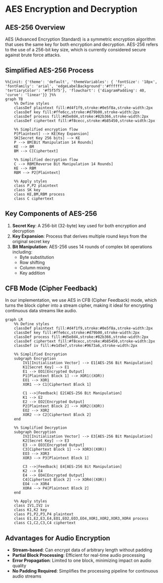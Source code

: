 # AES Encryption and Decryption

## AES-256 Overview

AES (Advanced Encryption Standard) is a symmetric encryption algorithm that uses the same key for both encryption and decryption. AES-256 refers to the use of a 256-bit key size, which is currently considered secure against brute force attacks.

## Simplified AES-256 Process

```mermaid
%%{init: {'theme': 'default', 'themeVariables': { 'fontSize': '18px', 'fontFamily': 'arial', 'edgeLabelBackground':'#ffffff', 'tertiaryColor': '#f5f5f5'}, 'flowchart': {'diagramPadding': 40, 'curve': 'linear'}} }%%
graph TB
    %% Define styles
    classDef plaintext fill:#d4f1f9,stroke:#0e5f8a,stroke-width:2px
    classDef key fill:#ffe6cc,stroke:#d79b00,stroke-width:2px
    classDef process fill:#d5e8d4,stroke:#82b366,stroke-width:2px
    classDef ciphertext fill:#f8cecc,stroke:#b85450,stroke-width:2px

    %% Simplified encryption flow
    P[Plaintext] --> KE[Key Expansion]
    SK[Secret Key 256 bits] --> KE
    P --> BM[Bit Manipulation 14 Rounds]
    KE --> BM
    BM --> C[Ciphertext]

    %% Simplified decryption flow
    C --> RBM[Reverse Bit Manipulation 14 Rounds]
    KE --> RBM
    RBM --> P2[Plaintext]

    %% Apply styles
    class P,P2 plaintext
    class SK key
    class KE,BM,RBM process
    class C ciphertext
```

## Key Components of AES-256

1. **Secret Key**: A 256-bit (32-byte) key used for both encryption and decryption
2. **Key Expansion**: Process that derives multiple round keys from the original secret key
3. **Bit Manipulation**: AES-256 uses 14 rounds of complex bit operations including:
   - Byte substitution
   - Row shifting
   - Column mixing
   - Key addition

## CFB Mode (Cipher Feedback)

In our implementation, we use AES in CFB (Cipher Feedback) mode, which turns the block cipher into a stream cipher, making it ideal for encrypting continuous data streams like audio.

```mermaid
graph LR
    %% Define styles
    classDef plaintext fill:#d4f1f9,stroke:#0e5f8a,stroke-width:2px
    classDef key fill:#ffe6cc,stroke:#d79b00,stroke-width:2px
    classDef process fill:#d5e8d4,stroke:#82b366,stroke-width:2px
    classDef ciphertext fill:#f8cecc,stroke:#b85450,stroke-width:2px
    classDef iv fill:#e1d5e7,stroke:#9673a6,stroke-width:2px

    %% Simplified Encryption
    subgraph Encryption
        IV1[Initialization Vector] --> E1[AES-256 Bit Manipulation]
        K1[Secret Key] --> E1
        E1 --> EO1[Encrypted Output]
        P1[Plaintext Block 1] --> XOR1((XOR))
        EO1 --> XOR1
        XOR1 --> C1[Ciphertext Block 1]

        C1 -->|Feedback| E2[AES-256 Bit Manipulation]
        K1 --> E2
        E2 --> EO2[Encrypted Output]
        P2[Plaintext Block 2] --> XOR2((XOR))
        EO2 --> XOR2
        XOR2 --> C2[Ciphertext Block 2]
    end

    %% Simplified Decryption
    subgraph Decryption
        IV2[Initialization Vector] --> E3[AES-256 Bit Manipulation]
        K2[Secret Key] --> E3
        E3 --> EO3[Encrypted Output]
        C3[Ciphertext Block 1] --> XOR3((XOR))
        EO3 --> XOR3
        XOR3 --> P3[Plaintext Block 1]

        C3 -->|Feedback| E4[AES-256 Bit Manipulation]
        K2 --> E4
        E4 --> EO4[Encrypted Output]
        C4[Ciphertext Block 2] --> XOR4((XOR))
        EO4 --> XOR4
        XOR4 --> P4[Plaintext Block 2]
    end

    %% Apply styles
    class IV1,IV2 iv
    class K1,K2 key
    class P1,P2,P3,P4 plaintext
    class E1,E2,E3,E4,EO1,EO2,EO3,EO4,XOR1,XOR2,XOR3,XOR4 process
    class C1,C2,C3,C4 ciphertext
```

## Advantages for Audio Encryption

- **Stream-based**: Can encrypt data of arbitrary length without padding
- **Partial Block Processing**: Efficient for real-time audio processing
- **Error Propagation**: Limited to one block, minimizing impact on audio quality
- **No Padding Required**: Simplifies the processing pipeline for continuous audio streams
